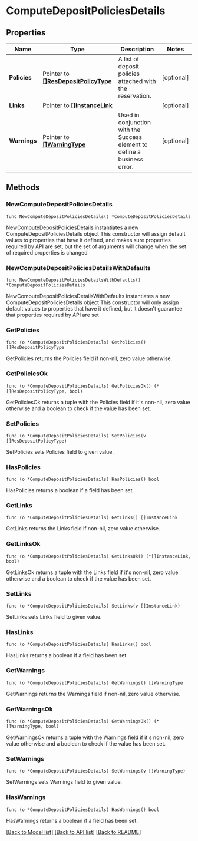 # ComputeDepositPoliciesDetails

## Properties

Name | Type | Description | Notes
------------ | ------------- | ------------- | -------------
**Policies** | Pointer to [**[]ResDepositPolicyType**](ResDepositPolicyType.md) | A list of deposit policies attached with the reservation. | [optional] 
**Links** | Pointer to [**[]InstanceLink**](InstanceLink.md) |  | [optional] 
**Warnings** | Pointer to [**[]WarningType**](WarningType.md) | Used in conjunction with the Success element to define a business error. | [optional] 

## Methods

### NewComputeDepositPoliciesDetails

`func NewComputeDepositPoliciesDetails() *ComputeDepositPoliciesDetails`

NewComputeDepositPoliciesDetails instantiates a new ComputeDepositPoliciesDetails object
This constructor will assign default values to properties that have it defined,
and makes sure properties required by API are set, but the set of arguments
will change when the set of required properties is changed

### NewComputeDepositPoliciesDetailsWithDefaults

`func NewComputeDepositPoliciesDetailsWithDefaults() *ComputeDepositPoliciesDetails`

NewComputeDepositPoliciesDetailsWithDefaults instantiates a new ComputeDepositPoliciesDetails object
This constructor will only assign default values to properties that have it defined,
but it doesn't guarantee that properties required by API are set

### GetPolicies

`func (o *ComputeDepositPoliciesDetails) GetPolicies() []ResDepositPolicyType`

GetPolicies returns the Policies field if non-nil, zero value otherwise.

### GetPoliciesOk

`func (o *ComputeDepositPoliciesDetails) GetPoliciesOk() (*[]ResDepositPolicyType, bool)`

GetPoliciesOk returns a tuple with the Policies field if it's non-nil, zero value otherwise
and a boolean to check if the value has been set.

### SetPolicies

`func (o *ComputeDepositPoliciesDetails) SetPolicies(v []ResDepositPolicyType)`

SetPolicies sets Policies field to given value.

### HasPolicies

`func (o *ComputeDepositPoliciesDetails) HasPolicies() bool`

HasPolicies returns a boolean if a field has been set.

### GetLinks

`func (o *ComputeDepositPoliciesDetails) GetLinks() []InstanceLink`

GetLinks returns the Links field if non-nil, zero value otherwise.

### GetLinksOk

`func (o *ComputeDepositPoliciesDetails) GetLinksOk() (*[]InstanceLink, bool)`

GetLinksOk returns a tuple with the Links field if it's non-nil, zero value otherwise
and a boolean to check if the value has been set.

### SetLinks

`func (o *ComputeDepositPoliciesDetails) SetLinks(v []InstanceLink)`

SetLinks sets Links field to given value.

### HasLinks

`func (o *ComputeDepositPoliciesDetails) HasLinks() bool`

HasLinks returns a boolean if a field has been set.

### GetWarnings

`func (o *ComputeDepositPoliciesDetails) GetWarnings() []WarningType`

GetWarnings returns the Warnings field if non-nil, zero value otherwise.

### GetWarningsOk

`func (o *ComputeDepositPoliciesDetails) GetWarningsOk() (*[]WarningType, bool)`

GetWarningsOk returns a tuple with the Warnings field if it's non-nil, zero value otherwise
and a boolean to check if the value has been set.

### SetWarnings

`func (o *ComputeDepositPoliciesDetails) SetWarnings(v []WarningType)`

SetWarnings sets Warnings field to given value.

### HasWarnings

`func (o *ComputeDepositPoliciesDetails) HasWarnings() bool`

HasWarnings returns a boolean if a field has been set.


[[Back to Model list]](../README.md#documentation-for-models) [[Back to API list]](../README.md#documentation-for-api-endpoints) [[Back to README]](../README.md)


